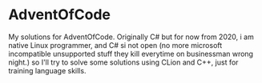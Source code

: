 # AdventOfCode

My solutions for AdventOfCode. Originally C# but for now from 2020, i am native Linux programmer,
and C# si not open (no more microsoft incompatible unsupported stuff they kill everytime on
businessman wrong night.) so I'll try to solve some solutions using CLion and C++, just for
training language skills.
